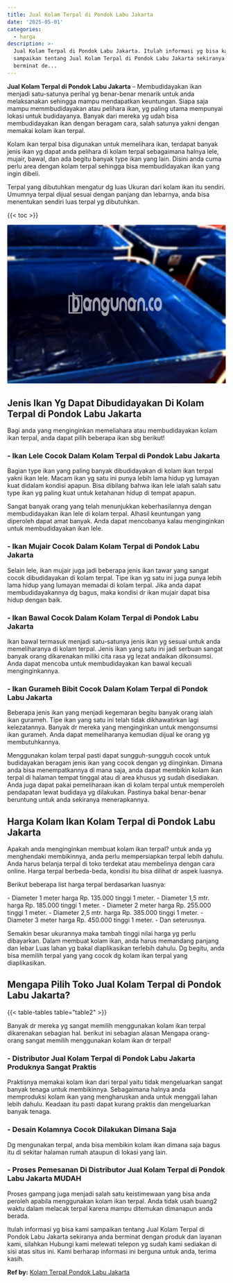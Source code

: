 ```yaml
---
title: Jual Kolam Terpal di Pondok Labu Jakarta
date: '2025-05-01'
categories:
  - harga
description: >-
  Jual Kolam Terpal di Pondok Labu Jakarta. Itulah informasi yg bisa kami
  sampaikan tentang Jual Kolam Terpal di Pondok Labu Jakarta sekiranya anda
  berminat de...
---
```


**Jual Kolam Terpal di Pondok Labu Jakarta** – Membudidayakan ikan menjadi satu-satunya perihal yg benar-benar menarik untuk anda melaksanakan sehingga mampu mendapatkan keuntungan. Siapa saja mampu memmbudidayakan atau pelihara ikan, yg paling utama mempunyai lokasi untuk budidayanya. Banyak dari mereka yg udah bisa membudidayakan ikan dengan beragam cara, salah satunya yakni dengan memakai kolam ikan terpal.

Kolam ikan terpal bisa digunakan untuk memelihara ikan, terdapat banyak jenis ikan yg dapat anda pelihara di kolam terpal sebagaimana halnya lele, mujair, bawal, dan ada begitu banyak type ikan yang lain. Disini anda cuma perlu area dengan kolam terpal sehingga bisa membudidayakan ikan yang ingin dibeli.

Terpal yang dibutuhkan mengatur dg luas Ukuran dari kolam ikan itu sendiri. Umumnya terpal dijual sesuai dengan panjang dan lebarnya, anda bisa menentukan sendiri luas terpal yg dibutuhkan.

{{< toc >}}

![Jual Kolam Terpal di Pondok Labu Jakarta](/images/jual-kolam-terpal-04.png)

## Jenis Ikan Yg Dapat Dibudidayakan Di Kolam Terpal di Pondok Labu Jakarta

Bagi anda yang menginginkan memeliahara atau membudidayakan kolam ikan terpal, anda dapat pilih beberapa ikan sbg berikut!

### \- Ikan Lele Cocok Dalam Kolam Terpal di Pondok Labu Jakarta

Bagian type ikan yang paling banyak dibudidayakan di kolam ikan terpal yakni ikan lele. Macam ikan yg satu ini punya lebih lama hidup yg lumayan kuat didalam kondisi apapun. Bisa dibilang bahwa ikan lele ialah salah satu type ikan yg paling kuat untuk ketahanan hidup di tempat apapun.

Sangat banyak orang yang telah menunjukkan keberhasilannya dengan membudidayakan ikan lele di kolam terpal. Alhasil keuntungan yang diperoleh dapat amat banyak. Anda dapat mencobanya kalau menginginkan untuk membudidayakan ikan lele.

### \- Ikan Mujair Cocok Dalam Kolam Terpal di Pondok Labu Jakarta

Selain lele, ikan mujair juga jadi beberapa jenis ikan tawar yang sangat cocok dibudidayakan di kolam terpal. Tipe ikan yg satu ini juga punya lebih lama hidup yang lumayan memadai di kolam terpal. Jika anda dapat membudidayakannya dg bagus, maka kondisi dr ikan mujair dapat bisa hidup dengan baik.

### \- Ikan Bawal Cocok Dalam Kolam Terpal di Pondok Labu Jakarta

Ikan bawal termasuk menjadi satu-satunya jenis ikan yg sesuai untuk anda memeliharanya di kolam terpal. Jenis ikan yang satu ini jadi serbuan sangat banyak orang dikarenakan miliki cita rasa yg lezat andaikan dikonsumsi. Anda dapat mencoba untuk membudidayakan kan bawal kecuali menginginkannya.

### \- Ikan Gurameh Bibit Cocok Dalam Kolam Terpal di Pondok Labu Jakarta

Beberapa jenis ikan yang menjadi kegemaran begitu banyak orang ialah ikan gurameh. Tipe ikan yang satu ini telah tidak dikhawatirkan lagi kelezatannya. Banyak dr mereka yang menginginkan untuk mengonsumsi ikan gurameh. Anda dapat memeliharanya kemudian dijual ke orang yg membutuhkannya.

Menggunakan kolam terpal pasti dapat sungguh-sungguh cocok untuk budidayakan beragam jenis ikan yang cocok dengan yg diinginkan. Dimana anda bisa menempatkannya di mana saja, anda dapat membikin kolam ikan terpal di halaman tempat tinggal atau di area khusus yg sudah disediakan. Anda juga dapat pakai pemeliharaan ikan di kolam terpal untuk memperoleh pendapatan lewat budidaya yg dilakukan. Pastinya bakal benar-benar beruntung untuk anda sekiranya menerapkannya.

## Harga Kolam Ikan Kolam Terpal di Pondok Labu Jakarta

Apakah anda menginginkan membuat kolam ikan terpal? untuk anda yg menghendaki membikinnya, anda perlu mempersiapkan terpal lebih dahulu. Anda harus belanja terpal di toko terdekat atau membelinya dengan cara online. Harga terpal berbeda-beda, kondisi itu bisa dilihat dr aspek luasnya.

Berikut beberapa list harga terpal berdasarkan luasnya:

\- Diameter 1 meter harga Rp. 135.000 tinggi 1 meter. - Diameter 1,5 mtr. harga Rp. 185.000 tinggi 1 meter. - Diameter 2 meter harga Rp. 255.000 tinggi 1 meter. - Diameter 2,5 mtr. harga Rp. 385.000 tinggi 1 meter. - Diameter 3 meter harga Rp. 450.000 tinggi 1 meter. - Dan seterusnya.

Semakin besar ukurannya maka tambah tinggi nilai harga yg perlu dibayarkan. Dalam membuat kolam ikan, anda harus memandang panjang dan lebar Luas lahan yg bakal diaplikasikan terlebih dahulu. Dg begitu, anda bisa memilih terpal yang yang cocok dg kolam ikan terpal yang diaplikasikan.

## Mengapa Pilih Toko Jual Kolam Terpal di Pondok Labu Jakarta?

{{< table-tables table="table2" >}}

Banyak dr mereka yg sangat memilih menggunakan kolam ikan terpal dikarenakan sebagian hal. berikut ini sebagian alasan Mengapa orang-orang sangat memilih menggunakan kolam ikan dr terpal!

### \- Distributor Jual Kolam Terpal di Pondok Labu Jakarta Produknya Sangat Praktis

Praktisnya memakai kolam ikan dari terpal yaitu tidak mengeluarkan sangat banyak tenaga untuk membikinnya. Sebagaimana halnya anda memproduksi kolam ikan yang mengharuskan anda untuk menggali lahan lebih dahulu. Keadaan itu pasti dapat kurang praktis dan mengeluarkan banyak tenaga.

### \- Desain Kolamnya Cocok Dilakukan Dimana Saja

Dg mengunakan terpal, anda bisa membikin kolam ikan dimana saja bagus itu di sekitar halaman rumah ataupun di lokasi yang lain.

### \- Proses Pemesanan Di Distributor Jual Kolam Terpal di Pondok Labu Jakarta MUDAH

Proses gampang juga menjadi salah satu keistimewaan yang bisa anda peroleh apabila menggunakan kolam ikan terpal. Anda tidak usah buang2 waktu dalam melacak terpal karena mampu ditemukan dimanapun anda berada.

Itulah informasi yg bisa kami sampaikan tentang Jual Kolam Terpal di Pondok Labu Jakarta sekiranya anda berminat dengan produk dan layanan kami, silahkan Hubungi kami melewati telepon yg sudah kami sediakan di sisi atas situs ini. Kami berharap informasi ini berguna untuk anda, terima kasih.

**Ref by:** [Kolam Terpal Pondok Labu Jakarta](https://id.wikipedia.org/wiki/Kolam)
